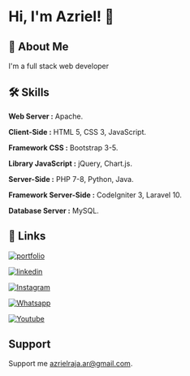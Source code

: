 
<!-- ![Logo](https://bukharyay.github.io/assets/img/Logo%20B.png) -->

# Hi, I'm Azriel! 👋

## 🚀 About Me
I'm a full stack web developer

## 🛠 Skills

**Web Server :** Apache.

**Client-Side :** HTML 5, CSS 3, JavaScript.

**Framework CSS :** Bootstrap 3-5.

**Library JavaScript :** jQuery, Chart.js.

**Server-Side :** PHP 7-8, Python, Java.

**Framework Server-Side :** CodeIgniter 3, Laravel 10.

**Database Server :** MySQL.

## 🔗 Links
[![portfolio](https://img.shields.io/badge/my_portfolio-000?style=for-the-badge&logo=ko-fi&logoColor=white)](https://bukharyay.github.io/)

[![linkedin](https://img.shields.io/badge/linkedin-0A66C2?style=for-the-badge&logo=linkedin&logoColor=white)](https://id.linkedin.com/in/bukhary-azriellorezqa-yufar-38716023a)

[![Instagram](https://img.shields.io/badge/Instagram-E4405F?style=for-the-badge&logo=instagram&logoColor=white)](https://www.instagram.com/azrlgmpl/)

[![Whatsapp](https://img.shields.io/badge/Whatsapp-25D366?style=for-the-badge&logo=whatsapp&logoColor=white)](https://api.whatsapp.com/send?phone=6287731516456&text=Hello%20Bukhary%20Azriellorezqa%20Yufar)

[![Youtube](https://img.shields.io/badge/Youtube-FF0000?style=for-the-badge&logo=youtube&logoColor=white)](https://www.youtube.com/channel/UCHtVBA5DoCk01hk24x6KUFQ)

## Support

Support me azrielraja.ar@gmail.com.